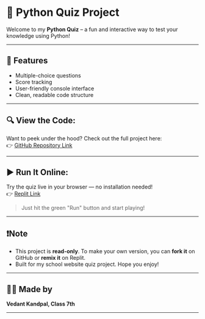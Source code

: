 # 🧠 Python Quiz Project

Welcome to my **Python Quiz** – a fun and interactive way to test your knowledge using Python!

---

## 🚀 Features
- Multiple-choice questions
- Score tracking
- User-friendly console interface
- Clean, readable code structure

---

## 🔍 View the Code:
Want to peek under the hood? Check out the full project here:  
👉 [GitHub Repository Link](https://github.com/your-username/python-quiz-project)

---

## ▶️ Run It Online:
Try the quiz live in your browser — no installation needed!  
👉 [Replit Link](https://replit.com/@your-username/python-quiz-project)

> Just hit the green "Run" button and start playing!

---

## ❗Note
- This project is **read-only**. To make your own version, you can **fork it** on GitHub or **remix it** on Replit.
- Built for my school website quiz project. Hope you enjoy!

---

## 👨‍💻 Made by  
**Vedant Kandpal, Class 7th**

---
